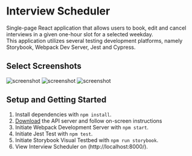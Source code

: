 # Interview Scheduler

Single-page React application that allows users to book, edit and cancel interviews in a given one-hour slot for a selected weekday. <br>
This application utilizes several testing development platforms, namely Storybook, Webpack Dev Server, Jest and Cypress.

## Select Screenshots

![screenshot](https://github.com/6hrslater/scheduler/blob/master/docs/MainPage.PNG)
![screenshot](https://github.com/6hrslater/scheduler/blob/master/docs/CreateAppt.PNG)
![screenshot](https://github.com/6hrslater/scheduler/blob/master/docs/DeleteAppt.PNG)

## Setup and Getting Started

1. Install dependencies with `npm install`.
2. [Download](https://github.com/6hrslater/scheduler-api) the API server and follow on-screen instructions
3. Initiate Webpack Development Server with `npm start`.
4. Initiate Jest Test with `npm test`.
5. Initiate Storybook Visual Testbed with `npm run storybook`.
6. View Interview Scheduler on (http://localhost:8000/).
